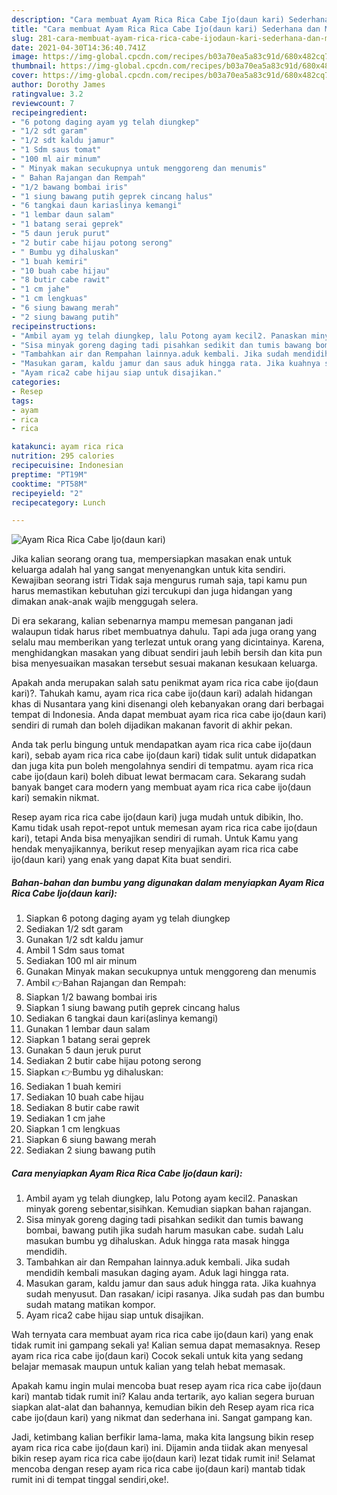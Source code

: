 ```yaml
---
description: "Cara membuat Ayam Rica Rica Cabe Ijo(daun kari) Sederhana dan Mudah Dibuat"
title: "Cara membuat Ayam Rica Rica Cabe Ijo(daun kari) Sederhana dan Mudah Dibuat"
slug: 281-cara-membuat-ayam-rica-rica-cabe-ijodaun-kari-sederhana-dan-mudah-dibuat
date: 2021-04-30T14:36:40.741Z
image: https://img-global.cpcdn.com/recipes/b03a70ea5a83c91d/680x482cq70/ayam-rica-rica-cabe-ijodaun-kari-foto-resep-utama.jpg
thumbnail: https://img-global.cpcdn.com/recipes/b03a70ea5a83c91d/680x482cq70/ayam-rica-rica-cabe-ijodaun-kari-foto-resep-utama.jpg
cover: https://img-global.cpcdn.com/recipes/b03a70ea5a83c91d/680x482cq70/ayam-rica-rica-cabe-ijodaun-kari-foto-resep-utama.jpg
author: Dorothy James
ratingvalue: 3.2
reviewcount: 7
recipeingredient:
- "6 potong daging ayam yg telah diungkep"
- "1/2 sdt garam"
- "1/2 sdt kaldu jamur"
- "1 Sdm saus tomat"
- "100 ml air minum"
- " Minyak makan secukupnya untuk menggoreng dan menumis"
- " Bahan Rajangan dan Rempah"
- "1/2 bawang bombai iris"
- "1 siung bawang putih geprek cincang halus"
- "6 tangkai daun kariaslinya kemangi"
- "1 lembar daun salam"
- "1 batang serai geprek"
- "5 daun jeruk purut"
- "2 butir cabe hijau potong serong"
- " Bumbu yg dihaluskan"
- "1 buah kemiri"
- "10 buah cabe hijau"
- "8 butir cabe rawit"
- "1 cm jahe"
- "1 cm lengkuas"
- "6 siung bawang merah"
- "2 siung bawang putih"
recipeinstructions:
- "Ambil ayam yg telah diungkep, lalu Potong ayam kecil2. Panaskan minyak goreng sebentar,sisihkan. Kemudian siapkan bahan rajangan."
- "Sisa minyak goreng daging tadi pisahkan sedikit dan tumis bawang bombai, bawang putih jika sudah harum masukan cabe. sudah Lalu masukan bumbu yg dihaluskan. Aduk hingga rata masak hingga mendidih."
- "Tambahkan air dan Rempahan lainnya.aduk kembali. Jika sudah mendidih kembali masukan daging ayam. Aduk lagi hingga rata."
- "Masukan garam, kaldu jamur dan saus aduk hingga rata. Jika kuahnya sudah menyusut. Dan rasakan/ icipi rasanya. Jika sudah pas dan bumbu sudah matang matikan kompor."
- "Ayam rica2 cabe hijau siap untuk disajikan."
categories:
- Resep
tags:
- ayam
- rica
- rica

katakunci: ayam rica rica 
nutrition: 295 calories
recipecuisine: Indonesian
preptime: "PT19M"
cooktime: "PT58M"
recipeyield: "2"
recipecategory: Lunch

---
```



![Ayam Rica Rica Cabe Ijo(daun kari)](https://img-global.cpcdn.com/recipes/b03a70ea5a83c91d/680x482cq70/ayam-rica-rica-cabe-ijodaun-kari-foto-resep-utama.jpg)

Jika kalian seorang orang tua, mempersiapkan masakan enak untuk keluarga adalah hal yang sangat menyenangkan untuk kita sendiri. Kewajiban seorang istri Tidak saja mengurus rumah saja, tapi kamu pun harus memastikan kebutuhan gizi tercukupi dan juga hidangan yang dimakan anak-anak wajib menggugah selera.

Di era  sekarang, kalian sebenarnya mampu memesan panganan jadi walaupun tidak harus ribet membuatnya dahulu. Tapi ada juga orang yang selalu mau memberikan yang terlezat untuk orang yang dicintainya. Karena, menghidangkan masakan yang dibuat sendiri jauh lebih bersih dan kita pun bisa menyesuaikan masakan tersebut sesuai makanan kesukaan keluarga. 



Apakah anda merupakan salah satu penikmat ayam rica rica cabe ijo(daun kari)?. Tahukah kamu, ayam rica rica cabe ijo(daun kari) adalah hidangan khas di Nusantara yang kini disenangi oleh kebanyakan orang dari berbagai tempat di Indonesia. Anda dapat membuat ayam rica rica cabe ijo(daun kari) sendiri di rumah dan boleh dijadikan makanan favorit di akhir pekan.

Anda tak perlu bingung untuk mendapatkan ayam rica rica cabe ijo(daun kari), sebab ayam rica rica cabe ijo(daun kari) tidak sulit untuk didapatkan dan juga kita pun boleh mengolahnya sendiri di tempatmu. ayam rica rica cabe ijo(daun kari) boleh dibuat lewat bermacam cara. Sekarang sudah banyak banget cara modern yang membuat ayam rica rica cabe ijo(daun kari) semakin nikmat.

Resep ayam rica rica cabe ijo(daun kari) juga mudah untuk dibikin, lho. Kamu tidak usah repot-repot untuk memesan ayam rica rica cabe ijo(daun kari), tetapi Anda bisa menyajikan sendiri di rumah. Untuk Kamu yang hendak menyajikannya, berikut resep menyajikan ayam rica rica cabe ijo(daun kari) yang enak yang dapat Kita buat sendiri.

<!--inarticleads1-->

##### Bahan-bahan dan bumbu yang digunakan dalam menyiapkan Ayam Rica Rica Cabe Ijo(daun kari):

1. Siapkan 6 potong daging ayam yg telah diungkep
1. Sediakan 1/2 sdt garam
1. Gunakan 1/2 sdt kaldu jamur
1. Ambil 1 Sdm saus tomat
1. Sediakan 100 ml air minum
1. Gunakan  Minyak makan secukupnya untuk menggoreng dan menumis
1. Ambil  👉Bahan Rajangan dan Rempah:
1. Siapkan 1/2 bawang bombai iris
1. Siapkan 1 siung bawang putih geprek cincang halus
1. Sediakan 6 tangkai daun kari(aslinya kemangi)
1. Gunakan 1 lembar daun salam
1. Siapkan 1 batang serai geprek
1. Gunakan 5 daun jeruk purut
1. Sediakan 2 butir cabe hijau potong serong
1. Siapkan  👉Bumbu yg dihaluskan:
1. Sediakan 1 buah kemiri
1. Sediakan 10 buah cabe hijau
1. Sediakan 8 butir cabe rawit
1. Sediakan 1 cm jahe
1. Siapkan 1 cm lengkuas
1. Siapkan 6 siung bawang merah
1. Sediakan 2 siung bawang putih




<!--inarticleads2-->

##### Cara menyiapkan Ayam Rica Rica Cabe Ijo(daun kari):

1. Ambil ayam yg telah diungkep, lalu Potong ayam kecil2. Panaskan minyak goreng sebentar,sisihkan. Kemudian siapkan bahan rajangan.
1. Sisa minyak goreng daging tadi pisahkan sedikit dan tumis bawang bombai, bawang putih jika sudah harum masukan cabe. sudah Lalu masukan bumbu yg dihaluskan. Aduk hingga rata masak hingga mendidih.
1. Tambahkan air dan Rempahan lainnya.aduk kembali. Jika sudah mendidih kembali masukan daging ayam. Aduk lagi hingga rata.
1. Masukan garam, kaldu jamur dan saus aduk hingga rata. Jika kuahnya sudah menyusut. Dan rasakan/ icipi rasanya. Jika sudah pas dan bumbu sudah matang matikan kompor.
1. Ayam rica2 cabe hijau siap untuk disajikan.




Wah ternyata cara membuat ayam rica rica cabe ijo(daun kari) yang enak tidak rumit ini gampang sekali ya! Kalian semua dapat memasaknya. Resep ayam rica rica cabe ijo(daun kari) Cocok sekali untuk kita yang sedang belajar memasak maupun untuk kalian yang telah hebat memasak.

Apakah kamu ingin mulai mencoba buat resep ayam rica rica cabe ijo(daun kari) mantab tidak rumit ini? Kalau anda tertarik, ayo kalian segera buruan siapkan alat-alat dan bahannya, kemudian bikin deh Resep ayam rica rica cabe ijo(daun kari) yang nikmat dan sederhana ini. Sangat gampang kan. 

Jadi, ketimbang kalian berfikir lama-lama, maka kita langsung bikin resep ayam rica rica cabe ijo(daun kari) ini. Dijamin anda tiidak akan menyesal bikin resep ayam rica rica cabe ijo(daun kari) lezat tidak rumit ini! Selamat mencoba dengan resep ayam rica rica cabe ijo(daun kari) mantab tidak rumit ini di tempat tinggal sendiri,oke!.

